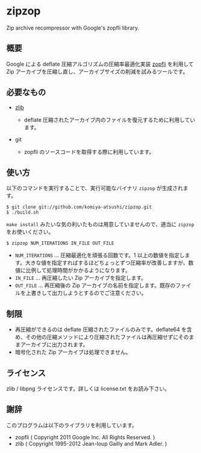 zipzop
======

Zip archive recompressor with Google's zopfli library.


概要
----

Google による deflate 圧縮アルゴリズムの圧縮率最適化実装 [zopfli](https://code.google.com/p/zopfli/) を利用して Zip アーカイブを圧縮し直し、アーカイブサイズの削減を試みるツールです。


必要なもの
----------

 - [zlib](http://www.zlib.net/)
   - deflate 圧縮されたアーカイブ内のファイルを復元するために利用しています。

 - git
   - zopfli のソースコードを取得する際に利用しています。


使い方
------

以下のコマンドを実行することで、実行可能なバイナリ `zipzop` が生成されます。

    $ git clone git://github.com/komiya-atsushi/zipzop.git
    $ ./build.sh

`make install` みたいな気の利いたものは用意していませんので、適当に `zipzop` をお使いください。

    $ zipzop NUM_ITERATIONS IN_FILE OUT_FILE

 - `NUM_ITERATIONS` ... 圧縮最適化を頑張る回数です。1 以上の数値を指定します。大きな値を指定すればするほどちょっとずつ圧縮率が改善しますが、数値に比例して処理時間がかかるようになります。
 - `IN_FILE` ... 再圧縮したい Zip アーカイブを指定します。
 - `OUT_FILE` ... 再圧縮後の Zip アーカイブの名前を指定します。既存のファイルを上書きして出力しようとするのでご注意ください。


制限
----

 - 再圧縮ができるのは deflate 圧縮されたファイルのみです。deflate64 を含め、その他の圧縮メソッドにより圧縮されたファイルは再圧縮せずにそのままアーカイブに出力されます。
 - 暗号化された Zip アーカイブは処理できません。


ライセンス
----------

zlib / libpng ライセンスです。詳しくは license.txt をお読み下さい。


謝辞
----

このプログラムは以下のライブラリを利用しています。

 - zopfli ( Copyright 2011 Google Inc. All Rights Reserved. )
 - zlib ( Copyright 1995-2012 Jean-loup Gailly and Mark Adler. )

   